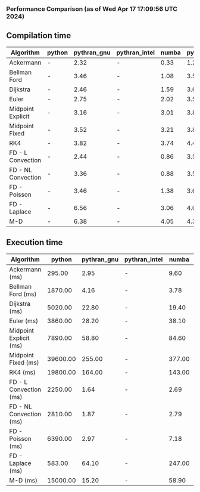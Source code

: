 ### Performance Comparison (as of Wed Apr 17 17:09:56 UTC 2024)
## Compilation time
Algorithm                 | python                    | pythran_gnu               | pythran_intel             | numba                     | pyccel_fortran_gnu        | pyccel_c_gnu              | pyccel_fortran_intel      | pyccel_c_intel           
------------------------- | ------------------------- | ------------------------- | ------------------------- | ------------------------- | ------------------------- | ------------------------- | ------------------------- | -------------------------
Ackermann                 | -                         | 2.32                      | -                         | 0.33                      | 1.26                      | 1.22                      | 1.35                      | 1.33                     
Bellman Ford              | -                         | 3.46                      | -                         | 1.08                      | 3.58                      | 3.86                      | 3.73                      | 4.32                     
Dijkstra                  | -                         | 2.46                      | -                         | 1.59                      | 3.63                      | 3.88                      | 3.80                      | 4.36                     
Euler                     | -                         | 2.75                      | -                         | 2.02                      | 3.54                      | 3.87                      | 3.71                      | 4.32                     
Midpoint Explicit         | -                         | 3.16                      | -                         | 3.01                      | 3.82                      | 4.12                      | 3.95                      | 4.54                     
Midpoint Fixed            | -                         | 3.52                      | -                         | 3.21                      | 3.89                      | 4.20                      | 4.06                      | 4.62                     
RK4                       | -                         | 3.82                      | -                         | 3.74                      | 4.43                      | 4.68                      | 4.53                      | 5.13                     
FD - L Convection         | -                         | 2.44                      | -                         | 0.86                      | 3.53                      | 3.88                      | 3.69                      | 4.33                     
FD - NL Convection        | -                         | 3.36                      | -                         | 0.88                      | 3.52                      | 3.87                      | 3.71                      | 4.27                     
FD - Poisson              | -                         | 3.46                      | -                         | 1.38                      | 3.65                      | 3.93                      | 4.18                      | 4.40                     
FD - Laplace              | -                         | 6.56                      | -                         | 3.06                      | 4.00                      | 4.31                      | 4.22                      | 4.81                     
M-D                       | -                         | 6.38                      | -                         | 4.05                      | 4.34                      | 4.46                      | 4.50                      | 5.29                     

## Execution time
Algorithm                 | python                    | pythran_gnu               | pythran_intel             | numba                     | pyccel_fortran_gnu        | pyccel_c_gnu              | pyccel_fortran_intel      | pyccel_c_intel           
------------------------- | ------------------------- | ------------------------- | ------------------------- | ------------------------- | ------------------------- | ------------------------- | ------------------------- | -------------------------
Ackermann (ms)            | 295.00                    | 2.95                      | -                         | 9.60                      | 1.50                      | 1.50                      | 8.99                      | 3.92                     
Bellman Ford (ms)         | 1870.00                   | 4.16                      | -                         | 3.78                      | 2.98                      | 6.01                      | 4.02                      | 18.30                    
Dijkstra (ms)             | 5020.00                   | 22.80                     | -                         | 19.40                     | 18.40                     | 30.70                     | 23.80                     | 21.60                    
Euler (ms)                | 3860.00                   | 28.20                     | -                         | 38.10                     | 15.40                     | 142.00                    | 14.70                     | 127.00                   
Midpoint Explicit (ms)    | 7890.00                   | 58.80                     | -                         | 84.60                     | 23.40                     | 281.00                    | 15.30                     | 253.00                   
Midpoint Fixed (ms)       | 39600.00                  | 255.00                    | -                         | 377.00                    | 75.00                     | 1400.00                   | 61.50                     | 1230.00                  
RK4 (ms)                  | 19800.00                  | 164.00                    | -                         | 143.00                    | 34.70                     | 485.00                    | 38.30                     | 405.00                   
FD - L Convection (ms)    | 2250.00                   | 1.64                      | -                         | 2.69                      | 1.47                      | 1.84                      | 1.51                      | 3.67                     
FD - NL Convection (ms)   | 2810.00                   | 1.87                      | -                         | 2.79                      | 1.71                      | 2.18                      | 1.37                      | 3.74                     
FD - Poisson (ms)         | 6390.00                   | 2.97                      | -                         | 7.18                      | 2.79                      | 3.83                      | 2.66                      | 7.63                     
FD - Laplace (ms)         | 583.00                    | 64.10                     | -                         | 247.00                    | 58.20                     | 256.00                    | 59.10                     | 333.00                   
M-D (ms)                  | 15000.00                  | 15.20                     | -                         | 58.90                     | 54.10                     | 59.40                     | 83.80                     | 61.60                    
